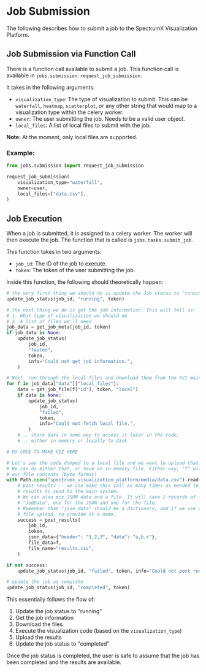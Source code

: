 # Job Submission

The following describes how to submit a job to the SpectrumX Visualization Platform.

## Job Submission via Function Call

There is a function call available to submit a job. This function call is available in `jobs.submission.request_job_submission`.

It takes in the following arguments:

- `visualization_type`: The type of visualization to submit. This can be `waterfall`, `heatmap`, `scatterplot`, or any other string that would map to a visualization type within the celery worker.
- `owner`: The user submitting the job. Needs to be a valid user object.
- `local_files`: A list of local files to submit with the job.

**Note:** At the moment, only local files are supported.

### Example:

```python
from jobs.submission import request_job_submission

request_job_submission(
    visualization_type="waterfall",
    owner=user,
    local_files=["data.csv"],
)
```

## Job Execution

When a job is submitted, it is assigned to a celery worker. The worker will then execute the job. The function that is called is `jobs.tasks.submit_job`.

This function takes in two arguments:

- `job_id`: The ID of the job to execute.
- `token`: The token of the user submitting the job.

Inside this function, the following should theoretically happen:

```python
# the very first thing we should do is update the Job status to "running"
update_job_status(job_id, "running", token)

# the next thing we do is get the job information. This will tell us:
# 1. What type of visualization we should do
# 2. A list of files we'll need
job_data = get_job_meta(job_id, token)
if job_data is None:
    update_job_status(
        job_id,
        "failed",
        token,
        info="Could not get job information.",
    )

# Next, run through the local files and download them from the SVI main system.
for f in job_data["data"]["local_files"]:
    data = get_job_file(f["id"], token, "local")
    if data is None:
        update_job_status(
            job_id,
            "failed",
            token,
            info="Could not fetch local file.",
        )
    # .. store data in some way to access it later in the code,
    # .. either in memory or locally to disk

# DO CODE TO MAKE VIZ HERE

# Let's say the code dumped to a local file and we want to upload that.
# We can do either that, or have an in-memory file. Either way, "f" will be
# our file contents (byte format)
with Path.open("spectrumx_visualization_platform/media/data.csv").read() as f:
    # post results -- we can make this call as many times as needed to get
    # results to send to the main system.
    # We can also mix JSON data and a file. It will save 2 records of
    # "JobData", one for the JSON and one for the file.
    # Remember that "json_data" should be a dictionary, and if we use a
    # file upload, to provide it a name.
    success = post_results(
        job_id,
        token,
        json_data={"header": "1,2,3", "data": "a,b,c"},
        file_data=f,
        file_name="results.csv",
    )

if not success:
    update_job_status(job_id, "failed", token, info="Could not post results.")

# update the job as complete
update_job_status(job_id, "completed", token)
```

This essentially follows the flow of:

1. Update the job status to "running"
2. Get the job information
3. Download the files
4. Execute the visualization code (based on the `visualization_type`)
5. Upload the results
6. Update the job status to "completed"

Once the job status is completed, the user is safe to assume that the job has been completed and the results are available.
